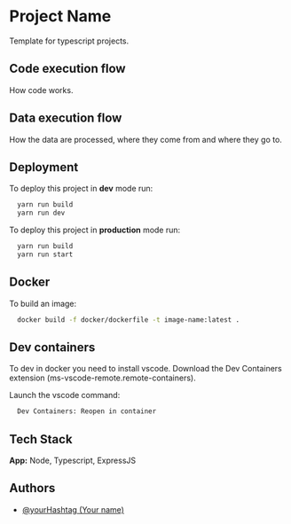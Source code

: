 # Project Name

Template for typescript projects.

## Code execution flow

How code works.

## Data execution flow

How the data are processed, where they come from and where they go to.

## Deployment

To deploy this project in **dev** mode run:

```bash
  yarn run build
  yarn run dev
```

To deploy this project in **production** mode run:

```bash
  yarn run build
  yarn run start
```

## Docker

To build an image:

```bash
  docker build -f docker/dockerfile -t image-name:latest .
```

## Dev containers

To dev in docker you need to install vscode. Download the Dev Containers extension (ms-vscode-remote.remote-containers).

Launch the vscode command:

```bash
  Dev Containers: Reopen in container
```

## Tech Stack

**App:** Node, Typescript, ExpressJS

## Authors

- [@yourHashtag (Your name)](https://github.com/YourName)

